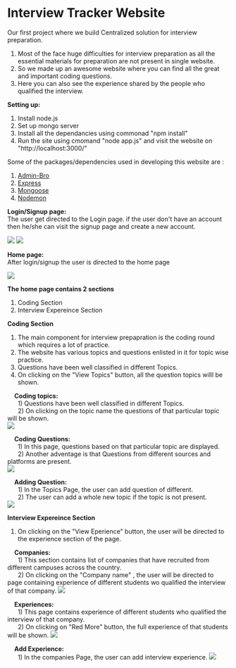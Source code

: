 # Interview Tracker Website

Our first project where we build Centralized solution for interview preparation.
 1) Most of the face huge difficulties for interview preparation as all the essential materials for preparation are not present in single website.
 2) So we made up an awesome website where you can find all the great and important coding questions.
 3) Here you can also see the experience shared by the people who qualified the interview.

**Setting up:**

 1) Install node.js
 2) Set up mongo server
 3) Install all the dependancies using commonad "npm install"
 4) Run the site using cmomand "node app.js" and visit the website on "http://localhost:3000/"

Some of the packages/dependencies used in developing this website are :
 1) [Admin-Bro](https://adminbro.com/section-modules.html)
 2) [Express](http://expressjs.com/)
 3) [Mongoose](https://mongoosejs.com/docs/)
 4) [Nodemon](https://nodemon.io/)

**Login/Signup page: <br />** 
  The user get directed to the Login page. if the user don't have an account then he/she can visit the signup page and create a new account.

<img src="screenshot/login.png" >
<img src="screenshot/signup.png" >

**Home page: <br />**
  After login/signup the user is directed to the home page
  
 <img src="screenshot/home.png" >
 
 **The home page contains 2 sections**
 1) Coding Section
 2) Interview Expereince Section

**Coding Section**
 1) The main component for interview prepapration is the coding round which requires a lot of practice.
 2) The website has various topics and questions enlisted in it for topic wise practice.
 3) Questions have been well classified in different Topics.
 4) On clicking on the "View Topics" button, all the question topics willl be shown.

 &nbsp; &nbsp; **Coding topics:** <br />
    &nbsp; &nbsp; &nbsp; 1) Questions have been well classified in different Topics. <br />
    &nbsp; &nbsp; &nbsp; 2) On clicking on the topic name the questions of that particular topic will be shown. <br /> 
   <img src="screenshot/topics.png" >
   
 &nbsp; &nbsp; **Coding Questions:** <br />
    &nbsp; &nbsp; &nbsp; 1) In this page, questions based on that particular topic are displayed. <br />
    &nbsp; &nbsp; &nbsp; 2) Another adventage is that Questions from different sources and platforms are present. <br /> 
   <img src="screenshot/questions.png" >

 &nbsp; &nbsp; **Adding Question:** <br />
    &nbsp; &nbsp; &nbsp; 1) In the Topics Page, the user can add question of different. <br />
    &nbsp; &nbsp; &nbsp; 2) The user can add a whole new topic if the topic is not present. <br />
   <img src="screenshot/add_question.png" >
   
**Interview Expereince Section**
 1) On clicking on the "View Eperience" button, the user will be directed to the experience section of the page.

 &nbsp; &nbsp; **Companies:** <br />
    &nbsp; &nbsp; &nbsp; 1) This section contains list of companies that have recruited from different campuses across the country. <br />
    &nbsp; &nbsp; &nbsp; 2) On clicking on the "Company name" , the user will be directed to page containing experience of different students wo qualified the interview of that company. 
   <img src="screenshot/companies.png" >
   
 &nbsp; &nbsp; **Experiences:** <br />
    &nbsp; &nbsp; &nbsp; 1) This page contains experience of different students who qualified the interview of that company. <br />
    &nbsp; &nbsp; &nbsp; 2) On clicking on "Red More" button, the full experience of that students will be shown.
    <img src="screenshot/experiences.png" >

 &nbsp; &nbsp; **Add Experience:** <br />
    &nbsp; &nbsp; &nbsp; 1) In the companies Page, the user can add interview experience.
    <img src="screenshot/add_experience.png" >
    

